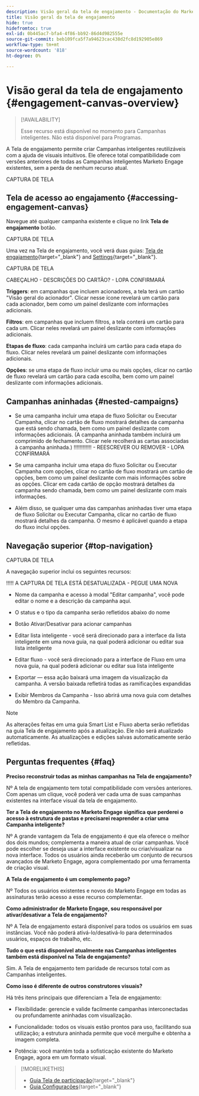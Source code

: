 ```yaml
---
description: Visão geral da tela de engajamento - Documentação do Marketo - Documentação do produto
title: Visão geral da tela de engajamento
hide: true
hidefromtoc: true
exl-id: 0b445ac7-bfa4-4f86-bb92-86d4d982555e
source-git-commit: beb109fca5f7a94623cac438d2fc8d192905e869
workflow-type: tm+mt
source-wordcount: '818'
ht-degree: 0%

---
```


# Visão geral da tela de engajamento {#engagement-canvas-overview}

>[!AVAILABILITY]
>
>Esse recurso está disponível no momento para Campanhas inteligentes. Não está disponível para Programas.

A Tela de engajamento permite criar Campanhas inteligentes reutilizáveis com a ajuda de visuais intuitivos. Ele oferece total compatibilidade com versões anteriores de todas as Campanhas inteligentes Marketo Engage existentes, sem a perda de nenhum recurso atual.

CAPTURA DE TELA

## Tela de acesso ao engajamento {#accessing-engagement-canvas}

Navegue até qualquer campanha existente e clique no link **Tela de engajamento** botão.

CAPTURA DE TELA

Uma vez na Tela de engajamento, você verá duas guias: [Tela de engajamento](/help/marketo/product-docs/core-marketo-concepts/engagement-canvas/engagement-canvas-tab.md){target="_blank"} and [Settings](/help/marketo/product-docs/core-marketo-concepts/engagement-canvas/engagement-canvas-tab.md){target="_blank"}.

CAPTURA DE TELA

CABEÇALHO - DESCRIÇÕES DO CARTÃO? - LOPA CONFIRMARÁ

**Triggers**: em campanhas que incluem acionadores, a tela terá um cartão &quot;Visão geral do acionador&quot;. Clicar nesse ícone revelará um cartão para cada acionador, bem como um painel deslizante com informações adicionais.

**Filtros**: em campanhas que incluem filtros, a tela conterá um cartão para cada um. Clicar neles revelará um painel deslizante com informações adicionais.

**Etapas de fluxo**: cada campanha incluirá um cartão para cada etapa do fluxo. Clicar neles revelará um painel deslizante com informações adicionais.

**Opções**: se uma etapa de fluxo incluir uma ou mais opções, clicar no cartão de fluxo revelará um cartão para cada escolha, bem como um painel deslizante com informações adicionais.

## Campanhas aninhadas {#nested-campaigns}

* Se uma campanha incluir uma etapa de fluxo Solicitar ou Executar Campanha, clicar no cartão de fluxo mostrará detalhes da campanha que está sendo chamada, bem como um painel deslizante com informações adicionais. (A campanha aninhada também incluirá um comprimido de fechamento. Clicar nele recolherá as cartas associadas à campanha aninhada.) !!!!!!!!!!!! - REESCREVER OU REMOVER - LOPA CONFIRMARÁ

* Se uma campanha incluir uma etapa do fluxo Solicitar ou Executar Campanha com opções, clicar no cartão de fluxo mostrará um cartão de opções, bem como um painel deslizante com mais informações sobre as opções. Clicar em cada cartão de opção mostrará detalhes da campanha sendo chamada, bem como um painel deslizante com mais informações.

* Além disso, se qualquer uma das campanhas aninhadas tiver uma etapa de fluxo Solicitar ou Executar Campanha, clicar no cartão de fluxo mostrará detalhes da campanha. O mesmo é aplicável quando a etapa do fluxo inclui opções.

## Navegação superior {#top-navigation}

CAPTURA DE TELA

A navegação superior inclui os seguintes recursos:

!!!!! A CAPTURA DE TELA ESTÁ DESATUALIZADA - PEGUE UMA NOVA

* Nome da campanha e acesso à modal &quot;Editar campanha&quot;, você pode editar o nome e a descrição da campanha aqui.

* O status e o tipo da campanha serão refletidos abaixo do nome

* Botão Ativar/Desativar para acionar campanhas

* Editar lista inteligente - você será direcionado para a interface da lista inteligente em uma nova guia, na qual poderá adicionar ou editar sua lista inteligente

* Editar fluxo - você será direcionado para a interface de Fluxo em uma nova guia, na qual poderá adicionar ou editar sua lista inteligente

* Exportar — essa ação baixará uma imagem da visualização da campanha. A versão baixada refletirá todas as ramificações expandidas

* Exibir Membros da Campanha - Isso abrirá uma nova guia com detalhes do Membro da Campanha.

>[!NOTE]
>
>As alterações feitas em uma guia Smart List e Fluxo aberta serão refletidas na guia Tela de engajamento após a atualização. Ele não será atualizado automaticamente. As atualizações e edições salvas automaticamente serão refletidas.

## Perguntas frequentes {#faq}

**Preciso reconstruir todas as minhas campanhas na Tela de engajamento?**

Nº A tela de engajamento tem total compatibilidade com versões anteriores. Com apenas um clique, você poderá ver cada uma de suas campanhas existentes na interface visual da tela de engajamento.

**Ter a Tela de engajamento no Marketo Engage significa que perderei o acesso à estrutura de pastas e precisarei reaprender a criar uma Campanha inteligente?**

Nº A grande vantagem da Tela de engajamento é que ela oferece o melhor dos dois mundos; complementa a maneira atual de criar campanhas. Você pode escolher se deseja usar a interface existente ou criar/visualizar na nova interface. Todos os usuários ainda receberão um conjunto de recursos avançados de Marketo Engage, agora complementado por uma ferramenta de criação visual.

**A Tela de engajamento é um complemento pago?**

Nº Todos os usuários existentes e novos do Marketo Engage em todas as assinaturas terão acesso a esse recurso complementar.

**Como administrador de Marketo Engage, sou responsável por ativar/desativar a Tela de engajamento?**

Nº A Tela de engajamento estará disponível para todos os usuários em suas instâncias. Você não poderá ativá-lo/desativá-lo para determinados usuários, espaços de trabalho, etc.

**Tudo o que está disponível atualmente nas Campanhas inteligentes também está disponível na Tela de engajamento?**

Sim. A Tela de engajamento tem paridade de recursos total com as Campanhas inteligentes.

**Como isso é diferente de outros construtores visuais?**

Há três itens principais que diferenciam a Tela de engajamento:

* Flexibilidade: gerencie e valide facilmente campanhas interconectadas ou profundamente aninhadas com visualização.

* Funcionalidade: todos os visuais estão prontos para uso, facilitando sua utilização; a estrutura aninhada permite que você mergulhe e obtenha a imagem completa.

* Potência: você mantém toda a sofisticação existente do Marketo Engage, agora em um formato visual.

>[!MORELIKETHIS]
>
>* [Guia Tela de participação](/help/marketo/product-docs/core-marketo-concepts/engagement-canvas/engagement-canvas-tab.md){target="_blank"}
>* [Guia Configurações](/help/marketo/product-docs/core-marketo-concepts/engagement-canvas/settings-tab.md){target="_blank"}
